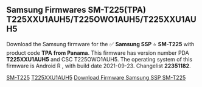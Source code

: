 <h2>Samsung Firmwares SM-T225(TPA) T225XXU1AUH5/T225OWO1AUH5/T225XXU1AUH5</h2>
Download the Samsung firmware for the ✅ <strong>Samsung SSP </strong> ⭐ <strong>SM-T225</strong> with product code <strong>TPA</strong> <strong> from Panama</strong>. This firmware has version number PDA <strong>T225XXU1AUH5</strong> and CSC T225OWO1AUH5. The operating system of this firmware is Android R , with build date 2021-09-23. Changelist <strong>22351182</strong>.


[SM-T225](https://samfirm.shop/samsung/model/SM-T225)
[T225XXU1AUH5](https://samfirm.shop/samsung/pda/T225XXU1AUH5)
[Download Firmware Samsung SSP SM-T225](https://samfirm.shop/samsung/firmware/459062)
